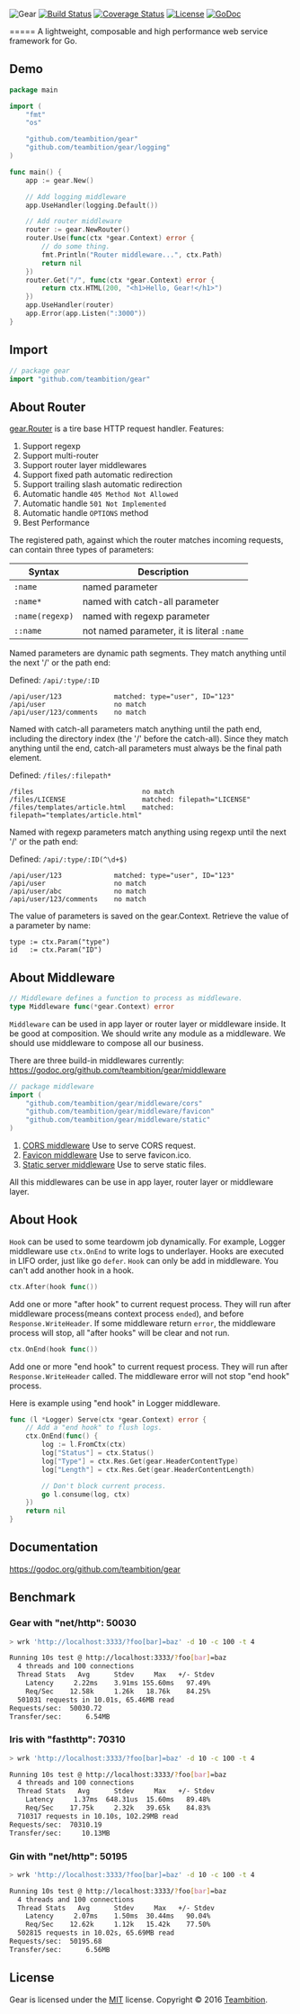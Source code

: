 ![Gear](https://raw.githubusercontent.com/teambition/gear/master/gear.png)
[![Build Status](http://img.shields.io/travis/teambition/gear.svg?style=flat-square)](https://travis-ci.org/teambition/gear)
[![Coverage Status](http://img.shields.io/coveralls/teambition/gear.svg?style=flat-square)](https://coveralls.io/r/teambition/gear)
[![License](http://img.shields.io/badge/license-mit-blue.svg?style=flat-square)](https://raw.githubusercontent.com/teambition/gear/master/LICENSE)
[![GoDoc](http://img.shields.io/badge/go-documentation-blue.svg?style=flat-square)](http://godoc.org/github.com/teambition/gear)

=====
A lightweight, composable and high performance web service framework for Go.

## Demo
```go
package main

import (
	"fmt"
	"os"

	"github.com/teambition/gear"
	"github.com/teambition/gear/logging"
)

func main() {
	app := gear.New()

	// Add logging middleware
	app.UseHandler(logging.Default())

	// Add router middleware
	router := gear.NewRouter()
	router.Use(func(ctx *gear.Context) error {
		// do some thing.
		fmt.Println("Router middleware...", ctx.Path)
		return nil
	})
	router.Get("/", func(ctx *gear.Context) error {
		return ctx.HTML(200, "<h1>Hello, Gear!</h1>")
	})
	app.UseHandler(router)
	app.Error(app.Listen(":3000"))
}
```

## Import

```go
// package gear
import "github.com/teambition/gear"
```

## About Router
[gear.Router](https://godoc.org/github.com/teambition/gear#Router) is a tire base HTTP request handler.
Features:

1. Support regexp
2. Support multi-router
3. Support router layer middlewares
4. Support fixed path automatic redirection
5. Support trailing slash automatic redirection
6. Automatic handle `405 Method Not Allowed`
7. Automatic handle `501 Not Implemented`
8. Automatic handle `OPTIONS` method
9. Best Performance

The registered path, against which the router matches incoming requests, can contain three types of parameters:

| Syntax | Description |
|--------|------|
| `:name` | named parameter |
| `:name*` | named with catch-all parameter |
| `:name(regexp)` | named with regexp parameter |
| `::name` | not named parameter, it is literal `:name` |


Named parameters are dynamic path segments. They match anything until the next '/' or the path end:

Defined: `/api/:type/:ID`
```
/api/user/123             matched: type="user", ID="123"
/api/user                 no match
/api/user/123/comments    no match
```

Named with catch-all parameters match anything until the path end, including the directory index (the '/' before the catch-all). Since they match anything until the end, catch-all parameters must always be the final path element.

Defined: `/files/:filepath*`
```
/files                           no match
/files/LICENSE                   matched: filepath="LICENSE"
/files/templates/article.html    matched: filepath="templates/article.html"
```

Named with regexp parameters match anything using regexp until the next '/' or the path end:

Defined: `/api/:type/:ID(^\d+$)`
```
/api/user/123             matched: type="user", ID="123"
/api/user                 no match
/api/user/abc             no match
/api/user/123/comments    no match
```

The value of parameters is saved on the gear.Context. Retrieve the value of a parameter by name:
```
type := ctx.Param("type")
id   := ctx.Param("ID")
```

## About Middleware
```go
// Middleware defines a function to process as middleware.
type Middleware func(*gear.Context) error
```

`Middleware` can be used in app layer or router layer or middleware inside. It be good at composition.
We should write any module as a middleware. We should use middleware to compose all our business.

There are three build-in middlewares currently: https://godoc.org/github.com/teambition/gear/middleware

```go
// package middleware
import (
	"github.com/teambition/gear/middleware/cors"
	"github.com/teambition/gear/middleware/favicon"
	"github.com/teambition/gear/middleware/static"
)
```
1. [CORS middleware](https://godoc.org/github.com/teambition/gear/middleware/cors#New) Use to serve CORS request.
2. [Favicon middleware](https://godoc.org/github.com/teambition/gear/middleware/favicon#New) Use to serve favicon.ico.
3. [Static server middleware](https://godoc.org/github.com/teambition/gear/middleware/static#New) Use to serve static files.

All this middlewares can be use in app layer, router layer or middleware layer.

## About Hook
`Hook` can be used to some teardowm job dynamically. For example, Logger middleware use `ctx.OnEnd` to write logs to underlayer. Hooks are executed in LIFO order, just like go `defer`. `Hook` can only be add in middleware. You can't add another hook in a hook.

```go
ctx.After(hook func())
```
Add one or more "after hook" to current request process. They will run after middleware process(means context process `ended`), and before `Response.WriteHeader`. If some middleware return `error`, the middleware process will stop, all "after hooks" will be clear and not run.

```go
ctx.OnEnd(hook func())
```
Add one or more "end hook" to current request process. They will run after `Response.WriteHeader` called. The middleware error will not stop "end hook" process.

Here is example using "end hook" in Logger middleware.
```go
func (l *Logger) Serve(ctx *gear.Context) error {
	// Add a "end hook" to flush logs.
	ctx.OnEnd(func() {
		log := l.FromCtx(ctx)
		log["Status"] = ctx.Status()
		log["Type"] = ctx.Res.Get(gear.HeaderContentType)
		log["Length"] = ctx.Res.Get(gear.HeaderContentLength)

		// Don't block current process.
		go l.consume(log, ctx)
	})
	return nil
}
```

## Documentation

https://godoc.org/github.com/teambition/gear

## Benchmark

### Gear with "net/http": 50030
```sh
> wrk 'http://localhost:3333/?foo[bar]=baz' -d 10 -c 100 -t 4

Running 10s test @ http://localhost:3333/?foo[bar]=baz
  4 threads and 100 connections
  Thread Stats   Avg      Stdev     Max   +/- Stdev
    Latency     2.22ms    3.91ms 155.60ms   97.49%
    Req/Sec    12.58k     1.26k   18.76k    84.25%
  501031 requests in 10.01s, 65.46MB read
Requests/sec:  50030.72
Transfer/sec:      6.54MB
```

### Iris with "fasthttp": 70310
```sh
> wrk 'http://localhost:3333/?foo[bar]=baz' -d 10 -c 100 -t 4

Running 10s test @ http://localhost:3333/?foo[bar]=baz
  4 threads and 100 connections
  Thread Stats   Avg      Stdev     Max   +/- Stdev
    Latency     1.37ms  648.31us  15.60ms   89.48%
    Req/Sec    17.75k     2.32k   39.65k    84.83%
  710317 requests in 10.10s, 102.29MB read
Requests/sec:  70310.19
Transfer/sec:     10.13MB
```

### Gin with "net/http": 50195
```sh
> wrk 'http://localhost:3333/?foo[bar]=baz' -d 10 -c 100 -t 4

Running 10s test @ http://localhost:3333/?foo[bar]=baz
  4 threads and 100 connections
  Thread Stats   Avg      Stdev     Max   +/- Stdev
    Latency     2.07ms    1.50ms  30.44ms   90.04%
    Req/Sec    12.62k     1.12k   15.42k    77.50%
  502815 requests in 10.02s, 65.69MB read
Requests/sec:  50195.68
Transfer/sec:      6.56MB
```

## License
Gear is licensed under the [MIT](https://github.com/teambition/gear/blob/master/LICENSE) license.
Copyright &copy; 2016 [Teambition](https://www.teambition.com).
